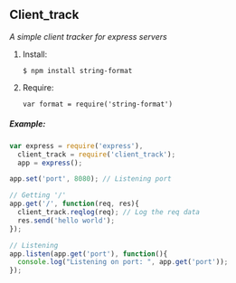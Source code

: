 Client_track
-----

*A simple client tracker for express servers*

1.  Install:

        $ npm install string-format

2.  Require:

        var format = require('string-format')


##### Example:

```javascript
var express = require('express'),
  client_track = require('client_track');
  app = express();

app.set('port', 8080); // Listening port

// Getting '/'
app.get('/', function(req, res){
  client_track.reqlog(req); // Log the req data
  res.send('hello world');
});

// Listening
app.listen(app.get('port'), function(){
  console.log("Listening on port: ", app.get('port'));
});

```
